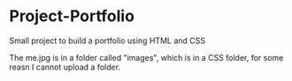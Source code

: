 # Project-Portfolio
Small project to build a portfolio using HTML and CSS


The me.jpg is in a folder called "images", which is in a CSS folder, for some reasn I cannot upload a folder.
